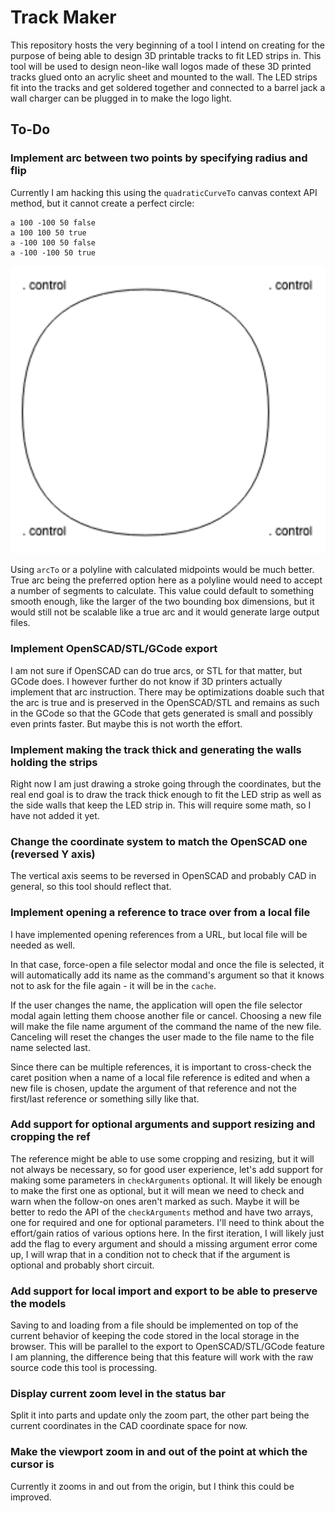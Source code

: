 # Track Maker

This repository hosts the very beginning of a tool I intend on creating for the
purpose of being able to design 3D printable tracks to fit LED strips in. This
tool will be used to design neon-like wall logos made of these 3D printed tracks
glued onto an acrylic sheet and mounted to the wall. The LED strips fit into the
tracks and get soldered together and connected to a barrel jack a wall charger
can be plugged in to make the logo light.

## To-Do

### Implement arc between two points by specifying radius and flip

Currently I am hacking this using the `quadraticCurveTo` canvas context API
method, but it cannot create a perfect circle:

```
a 100 -100 50 false
a 100 100 50 true
a -100 100 50 false
a -100 -100 50 true
```

![](circle.png)

Using `arcTo` or a polyline with calculated midpoints would be much better. True
arc being the preferred option here as a polyline would need to accept a number
of segments to calculate. This value could default to something smooth enough,
like the larger of the two bounding box dimensions, but it would still not be
scalable like a true arc and it would generate large output files.

### Implement OpenSCAD/STL/GCode export

I am not sure if OpenSCAD can do true arcs, or STL for that matter, but GCode
does. I however further do not know if 3D printers actually implement that arc
instruction. There may be optimizations doable such that the arc is true and is
preserved in the OpenSCAD/STL and remains as such in the GCode so that the GCode
that gets generated is small and possibly even prints faster. But maybe this is
not worth the effort.

### Implement making the track thick and generating the walls holding the strips

Right now I am just drawing a stroke going through the coordinates, but the real
end goal is to draw the track thick enough to fit the LED strip as well as the
side walls that keep the LED strip in. This will require some math, so I have
not added it yet.

### Change the coordinate system to match the OpenSCAD one (reversed Y axis)

The vertical axis seems to be reversed in OpenSCAD and probably CAD in general,
so this tool should reflect that.

### Implement opening a reference to trace over from a local file

I have implemented opening references from a URL, but local file will be needed
as well.

In that case, force-open a file selector modal and once the file is selected, it
will automatically add its name as the command's argument so that it knows not
to ask for the file again - it will be in the `cache`.

If the user changes the name, the application will open the file selector modal
again letting them choose another file or cancel. Choosing a new file will make
the file name argument of the command the name of the new file. Canceling will
reset the changes the user made to the file name to the file name selected last.

Since there can be multiple references, it is important to cross-check the caret
position when a name of a local file reference is edited and when a new file is
chosen, update the argument of that reference and not the first/last reference
or something silly like that.

### Add support for optional arguments and support resizing and cropping the ref

The reference might be able to use some cropping and resizing, but it will not
always be necessary, so for good user experience, let's add support for making
some parameters in `checkArguments` optional. It will likely be enough to make
the first one as optional, but it will mean we need to check and warn when the
follow-on ones aren't marked as such. Maybe it will be better to redo the API of
the `checkArguments` method and have two arrays, one for required and one for
optional parameters. I'll need to think about the effort/gain ratios of various
options here. In the first iteration, I will likely just add the flag to every
argument and should a missing argument error come up, I will wrap that in a
condition not to check that if the argument is optional and probably short
circuit.

### Add support for local import and export to be able to preserve the models

Saving to and loading from a file should be implemented on top of the current
behavior of keeping the code stored in the local storage in the browser. This
will be parallel to the export to OpenSCAD/STL/GCode feature I am planning, the
difference being that this feature will work with the raw source code this tool
is processing.

### Display current zoom level in the status bar

Split it into parts and update only the zoom part, the other part being the
current coordinates in the CAD coordinate space for now.

### Make the viewport zoom in and out of the point at which the cursor is

Currently it zooms in and out from the origin, but I think this could be
improved.
